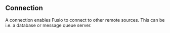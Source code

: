 
## Connection

A connection enables Fusio to connect to other remote sources. This can be i.e. 
a database or message queue server.
